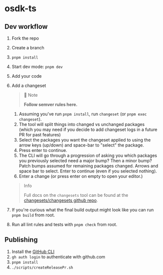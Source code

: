 # osdk-ts

## Dev workflow

1. Fork the repo
2. Create a branch
3. `pnpm install`
4. Start dev mode: `pnpm dev`
5. Add your code
6. Add a changeset

   > 📘 Note
   >
   > **Follow semver rules here.**
   1. Assuming you've run `pnpm install`, run `changeset` (or `pnpm exec changeset`).
   2. The tool will split things into changed vs unchanged packages (which you may need if you decide to add changeset logs in a future PR for past features)
   3. Select the packages you want the changeset applied to using the arrow keys (up/down) and space-bar to "select" the package.
   4. Press enter to continue.
   5. The CLI will go through a progression of asking you which packages you previously selected need a major bump? Then a minor bump? Patch bumps assumed for remaining packages changed. Arrows and space bar to select. Enter to continue (even if you selected nothing).
   6. Enter a change (or press enter on empty to open your editor.)

   > Info
   >
   > Full docs on the `changesets` tool can be found at the [changesets/changesets github repo](https://github.com/changesets/changesets).
7. If you're curious what the final build output might look like you can run `pnpm build` from root.
8. Run all lint rules and tests with `pnpm check` from root.

## Publishing

1. Install the [GitHub CLI](https://cli.github.com/)
2. `gh auth login` to authenticate with github.com
3. `pnpm install`
4. `./scripts/createReleasePr.sh`
